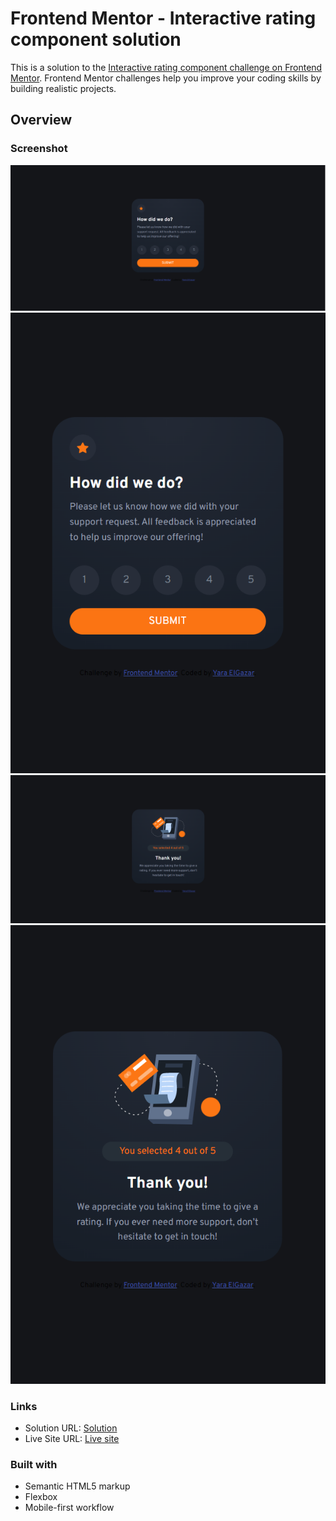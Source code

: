 # Frontend Mentor - Interactive rating component solution

This is a solution to the [Interactive rating component challenge on Frontend Mentor](https://www.frontendmentor.io/challenges/interactive-rating-component-koxpeBUmI/hub). Frontend Mentor challenges help you improve your coding skills by building realistic projects.

## Overview

### Screenshot

![](./screenshots/Screenshot1.png)
![](./screenshots/Screenshot2.png)
![](./screenshots/Screenshot3.png)
![](./screenshots/Screenshot4.png)

### Links

- Solution URL: [Solution](https://github.com/yaraElGazar/frontend-mentor-challenge2-interactive-rating-component)
- Live Site URL: [Live site](https://yaraelgazar.github.io/frontend-mentor-challenge1-qr-code-component/)

### Built with

- Semantic HTML5 markup
- Flexbox
- Mobile-first workflow
